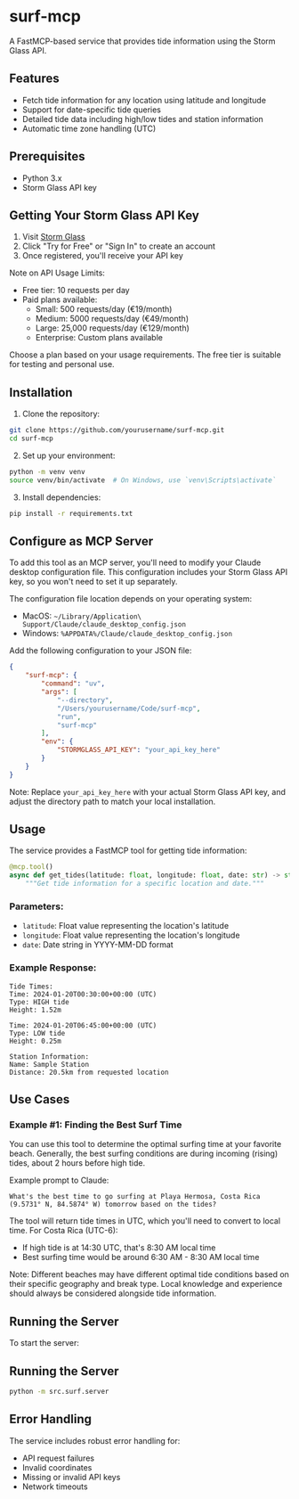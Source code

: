 # surf-mcp

A FastMCP-based service that provides tide information using the Storm Glass API.

## Features

- Fetch tide information for any location using latitude and longitude
- Support for date-specific tide queries
- Detailed tide data including high/low tides and station information
- Automatic time zone handling (UTC)

## Prerequisites

- Python 3.x
- Storm Glass API key

## Getting Your Storm Glass API Key

1. Visit [Storm Glass](https://stormglass.io/)
2. Click "Try for Free" or "Sign In" to create an account
3. Once registered, you'll receive your API key

Note on API Usage Limits:
- Free tier: 10 requests per day
- Paid plans available:
  - Small: 500 requests/day (€19/month)
  - Medium: 5000 requests/day (€49/month)
  - Large: 25,000 requests/day (€129/month)
  - Enterprise: Custom plans available

Choose a plan based on your usage requirements. The free tier is suitable for testing and personal use.

## Installation

1. Clone the repository:
```bash
git clone https://github.com/yourusername/surf-mcp.git
cd surf-mcp
```

2. Set up your environment:
```bash
python -m venv venv
source venv/bin/activate  # On Windows, use `venv\Scripts\activate`
```

3. Install dependencies:
```bash
pip install -r requirements.txt
```

## Configure as MCP Server

To add this tool as an MCP server, you'll need to modify your Claude desktop configuration file. This configuration includes your Storm Glass API key, so you won't need to set it up separately.

The configuration file location depends on your operating system:

- MacOS: `~/Library/Application\ Support/Claude/claude_desktop_config.json`
- Windows: `%APPDATA%/Claude/claude_desktop_config.json`

Add the following configuration to your JSON file:

```json
{
    "surf-mcp": {
        "command": "uv",
        "args": [
            "--directory",
            "/Users/yourusername/Code/surf-mcp",
            "run",
            "surf-mcp"
        ],
        "env": {
            "STORMGLASS_API_KEY": "your_api_key_here"
        }
    }
}
```

Note: Replace `your_api_key_here` with your actual Storm Glass API key, and adjust the directory path to match your local installation.

## Usage

The service provides a FastMCP tool for getting tide information:

```python
@mcp.tool()
async def get_tides(latitude: float, longitude: float, date: str) -> str:
    """Get tide information for a specific location and date."""
```

### Parameters:
- `latitude`: Float value representing the location's latitude
- `longitude`: Float value representing the location's longitude
- `date`: Date string in YYYY-MM-DD format

### Example Response:
```
Tide Times:
Time: 2024-01-20T00:30:00+00:00 (UTC)
Type: HIGH tide
Height: 1.52m

Time: 2024-01-20T06:45:00+00:00 (UTC)
Type: LOW tide
Height: 0.25m

Station Information:
Name: Sample Station
Distance: 20.5km from requested location
```

## Use Cases

### Example #1: Finding the Best Surf Time

You can use this tool to determine the optimal surfing time at your favorite beach. Generally, the best surfing conditions are during incoming (rising) tides, about 2 hours before high tide.

Example prompt to Claude:
```
What's the best time to go surfing at Playa Hermosa, Costa Rica (9.5731° N, 84.5874° W) tomorrow based on the tides?
```

The tool will return tide times in UTC, which you'll need to convert to local time. For Costa Rica (UTC-6):
- If high tide is at 14:30 UTC, that's 8:30 AM local time
- Best surfing time would be around 6:30 AM - 8:30 AM local time

Note: Different beaches may have different optimal tide conditions based on their specific geography and break type. Local knowledge and experience should always be considered alongside tide information.

## Running the Server

To start the server:


## Running the Server
```bash
python -m src.surf.server
```

## Error Handling

The service includes robust error handling for:
- API request failures
- Invalid coordinates
- Missing or invalid API keys
- Network timeouts

